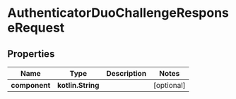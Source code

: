 
# AuthenticatorDuoChallengeResponseRequest

## Properties
Name | Type | Description | Notes
------------ | ------------- | ------------- | -------------
**component** | **kotlin.String** |  |  [optional]



